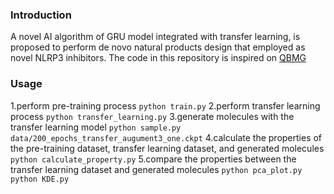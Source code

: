 ### Introduction
A novel AI algorithm of GRU model integrated with transfer learning, is proposed to perform de novo natural products design that employed as novel NLRP3 inhibitors. The code in this repository is inspired on [QBMG](https://github.com/SYSU-RCDD/QBMG)
### Usage
1.perform pre-training process
`python train.py`
2.perform transfer learning process
`python transfer_learning.py`
3.generate molecules with the transfer learning model
`python sample.py data/200_epochs_transfer_augument3_one.ckpt`
4.calculate the properties of the pre-training dataset, transfer learning dataset, and generated molecules
`python calculate_property.py`
5.compare the properties between the transfer learning dataset and generated molecules
`python pca_plot.py`
`python KDE.py`


